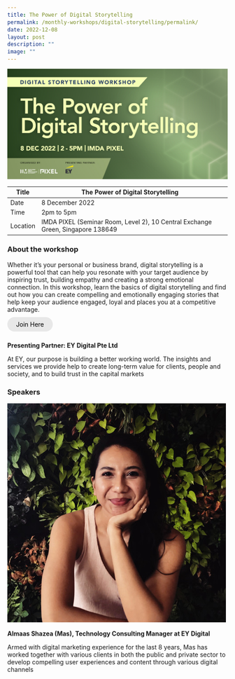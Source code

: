 ```yaml
---
title: The Power of Digital Storytelling
permalink: /monthly-workshops/digital-storytelling/permalink/
date: 2022-12-08
layout: post
description: ""
image: ""
---
```


![8decds](/images/Events/Digital%20storytelling/ds8dec.jpg)

| Title | The Power of Digital Storytelling | | 
| -------- | -------- | --------| 
| Date  | 8 December 2022  | 
| Time  | 2pm to 5pm  |
| Location  | IMDA PIXEL (Seminar Room, Level 2), 10 Central Exchange Green, Singapore 138649 |

### About the workshop

Whether it’s your personal or business brand, digital storytelling is a powerful tool that can help you resonate with your target audience by inspiring trust, building empathy and creating a strong emotional connection. In this workshop, learn the basics of digital storytelling and find out how you can create compelling and emotionally engaging stories that help keep your audience engaged, loyal and places you at a competitive advantage.
<br><br><a href="https://imda-pixel.sg/event/371" target="_blank" style="background-color: #E8E8E8; color: black; text-decoration: none; border-radius: 100px; padding-left: 20px; padding-right: 20px; padding-top:8px; padding-bottom:8px">Join Here </a><br><br>

**Presenting Partner: EY Digital Pte Ltd**

At EY, our purpose is building a better working world. The insights and services we provide help to create long-term value for clients, people and society, and to build trust in the capital markets

### Speakers 

![mas](/images/Events/Digital%20storytelling/mas.jpg)

**Almaas Shazea (Mas), Technology Consulting Manager at EY Digital**

Armed with digital marketing experience for the last 8 years, Mas has worked together with various clients in both the public and private sector to develop compelling user experiences and content through various digital channels
